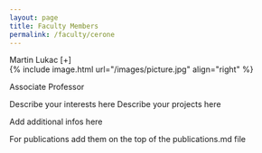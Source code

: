 ```yaml
---
layout: page
title: Faculty Members
permalink: /faculty/cerone
---
```


<div class="container" markdown="1">
<div class="header" markdown="1">Martin Lukac [+]
</div>
<div class="content" markdown="1" style="min-height: 200px;">
{% include image.html url="/images/picture.jpg" align="right" %}

Associate Professor

Describe your interests here
Describe your projects here

Add additional infos here

For publications add them on the top of the publications.md file

</div>
</div>

